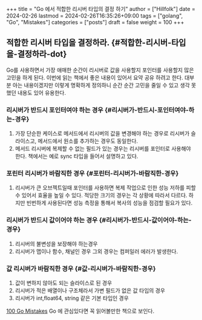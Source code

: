 +++
title = "Go 에서 적합한 리시버 타입의 결정 하기"
author = ["Hillfolk"]
date = 2024-02-26
lastmod = 2024-02-26T16:35:26+09:00
tags = ["golang", "Go", "Mistakes"]
categories = ["posts"]
draft = false
weight = 100
+++

## 적합한 리시버 타입을 결정하라. {#적합한-리시버-타입을-결정하라-dot}

Go를 사용하면서 가장 애매한 순간이 리시버로 값을 사용할지 포인터를 사용할지 많은 고민을 하게 된다. 이번에 읽는 책에서 좋은 내용이 있어서 요약 공유 하려고 한다. 대부분 아는 내용이겠지만 이렇게 명확하게 정의하니 순간 순간 고민을 줄일 수 있고 생각 못했던 내용도 있어 유용한다.


### 리시버가 반드시 포인터여야 하는 경우 {#리시버가-반드시-포인터여야-하는-경우}

1.  가장 단순한 케이스로 메서드에서 리시버의 값을 변경해야 하는 경우로 리시버가 슬라이스고, 메서드에서 원소를 추가하는 경우도 동일한다.
2.  메서드 리시버에 복제할 수 없는 필드가 있는 경우는 리시버를 포인터로 사용해야 한다. 책에서는 예로 sync 타입을 들어서 설명하고 있다.


### 포린터 리시버가 바람직한 경우 {#포린터-리시버가-바람직한-경우}

1.  리시버가 큰 오브젝트일때 포인터를 사용하면 복제 작업으로 인한 성능 저하를 피할 수 있어서 효율을 높일 수 있다. 적당한 크기의 경우는 각 상황에 따라서 다르다. 하지만 빈번하게 사용된다면 성능 측정을 통해서 복사의 성능을 점검할 필요가 있다.


### 리시버가 반드시 값이어야 하는 경우 {#리시버가-반드시-값이어야-하는-경우}

1.  리시버의 불변성을 보장해야 하는경우
2.  리시버가 맵이나 함수, 채널인 경우 그외 경우는 컴퍼일러 에러가 발생한다.


### 값 리시버가 바람직한 경우 {#값-리시버가-바람직한-경우}

1.  값이 변하지 않아도 되는 슬라이스로 된 경우
2.  리시버가 적은 배열이나 구조체라서 가변 필드가 없은 값 타입의 경우
3.  리시버가 int,float64, string 같은 기본 타입인 경우

[100 Go Mistakes](https://product.kyobobook.co.kr/detail/S000211704725) Go 에 관심있다면 꼭 읽어볼만한 책으로 보인다.
